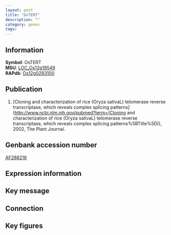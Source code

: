```yaml
---
layout: post
title: "OsTERT"
description: ""
category: genes
tags: 
---
```


## Information
__Symbol__: OsTERT  
__MSU__: [LOC_Os12g19549](http://rice.plantbiology.msu.edu/cgi-bin/ORF_infopage.cgi?orf=LOC_Os12g19549)  
__RAPdb__: [Os12g0293100](http://rapdb.dna.affrc.go.jp/viewer/gbrowse_details/irgsp1?name=Os12g0293100)  

## Publication
1. [Cloning and characterization of rice (Oryza sativaL) telomerase reverse transcriptase, which reveals complex splicing patterns](http://www.ncbi.nlm.nih.gov/pubmed?term=(Cloning and characterization of rice (Oryza sativaL) telomerase reverse transcriptase, which reveals complex splicing patterns%5BTitle%5D)), 2002, The Plant Journal.

## Genbank accession number
[AF288216](http://www.ncbi.nlm.nih.gov/nuccore/AF288216)

## Expression information

## Key message

## Connection

## Key figures


